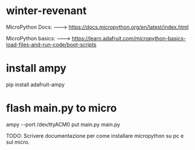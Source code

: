 # winter-revenant


MicroPython Docs: ---> https://docs.micropython.org/en/latest/index.html

MicroPython basics: ---> https://learn.adafruit.com/micropython-basics-load-files-and-run-code/boot-scripts


# install ampy
pip install adafruit-ampy 

# flash main.py to micro
ampy --port /dev/ttyACM0 put main.py main.py



TODO: 
Scrivere documentazione per come installare micropython su pc e sul micro.
